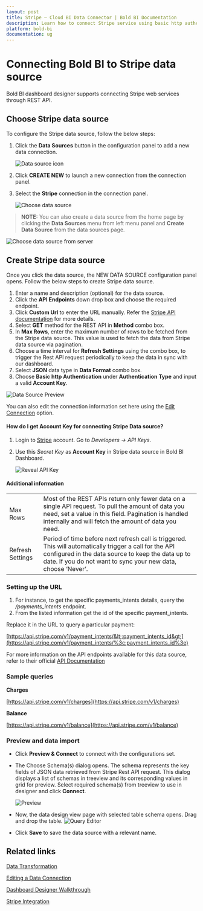 ```yaml
---
layout: post
title: Stripe – Cloud BI Data Connector | Bold BI Documentation
description: Learn how to connect Stripe service using basic http authentication through REST API endpoint with Bold BI Cloud.
platform: bold-bi
documentation: ug
---
```


# Connecting Bold BI to Stripe data source
Bold BI dashboard designer supports connecting Stripe web services through REST API. 

## Choose Stripe data source
To configure the Stripe data source, follow the below steps:
1. Click the **Data Sources** button in the configuration panel to add a new data connection.

   ![Data source icon](/static/assets/working-with-datasource/data-connectors/images/common/DataSourcesIcon.png)

2. Click **CREATE NEW** to launch a new connection from the connection panel.
3. Select the **Stripe** connection in the connection panel.

   ![Choose data source](/static/assets/working-with-datasource/data-connectors/images/Stripe/ChooseDS.png)

> **NOTE:** You can also create a data source from the home page by clicking the **Data Sources** menu from left menu panel and **Create Data Source** from the data sources page.

   ![Choose data source from server](/static/assets/working-with-datasource/data-connectors/images/Stripe/ChooseDS_Server.png)


## Create Stripe data source
Once you click the data source, the NEW DATA SOURCE configuration panel opens. Follow the below steps to create Stripe data source.
1. Enter a name and description (optional) for the data source.
2. Click the **API Endpoints** down drop box and choose the required endpoint.
3. Click **Custom Url** to enter the URL manually. Refer the [Stripe API documentation](https://stripe.com/docs/api) for more details.
4. Select **GET** method for the REST API in **Method** combo box.
5. In **Max Rows**, enter the maximum number of rows to be fetched from the Stripe data source. This value is used to fetch the data from Stripe data source via pagination.
6. Choose a time interval for **Refresh Settings** using the combo box, to trigger the Rest API request periodically to keep the data in sync with our dashboard.  
7. Select **JSON** data type in **Data Format** combo box.
8. Choose **Basic http Authentication** under **Authentication Type** and input a valid **Account Key**.

  ![Data Source Preview](/static/assets/working-with-datasource/data-connectors/images/Stripe/DataSourcesView.png)

You can also edit the connection information set here using the [Edit Connection](/working-with-data-source/editing-a-data-connection/) option.

#### How do I get Account Key for connecting Stripe Data source?
1. Login to [Stripe](https://dashboard.stripe.com/login) account. Go to *Developers -> API Keys*.
2. Use this *Secret Key* as **Account Key** in Stripe data source in Bold BI Dashboard.

   ![Reveal API Key](/static/assets/working-with-datasource/data-connectors/images/Stripe/APIKey.png)

#### Additional information
<table width="600">
<tr>
<td>
Max Rows
</td>
<td>
Most of the REST APIs return only fewer data on a single API request. To pull the amount of data you need, set a value in this field.  
Pagination is handled internally and will fetch the amount of data you need.
</td>
</tr>
<tr>
<td>
Refresh Settings
</td>
<td>
Period of time before next refresh call is triggered. This will automatically trigger a call for the API configured in the data source to keep the data up to date. If you do not want to sync your new data, choose ‘Never’.
</td>
</tr>
</table>

### Setting up the URL

1. For instance, to get the specific payments_intents details, query the <i>/payments_intents</i> endpoint.
2. From the listed information get the id of the specific payment_intents.

Replace it in the URL to query a particular payment:

[https://api.stripe.com/v1/payment_intents/&lt;:payment_intents_id&gt;](https://api.stripe.com/v1/payment_intents/%3c:payment_intents_id%3e)

For more information on the API endpoints available for this data source, refer to their official [API Documentation](https://stripe.com/docs/api)

### Sample queries
**Charges**

[https://api.stripe.com/v1/charges](https://api.stripe.com/v1/charges)

**Balance**

[https://api.stripe.com/v1/balance](https://api.stripe.com/v1/balance)

### Preview and data import
* Click **Preview & Connect** to connect with the configurations set.
* The Choose Schema(s) dialog opens. The schema represents the key fields of JSON data retrieved from Stripe Rest API request. This dialog displays a list of schemas in treeview and its corresponding values in grid for preview. Select required schema(s) from treeview to use in designer and click **Connect**.

   ![Preview](/static/assets/working-with-datasource/data-connectors/images/common/Preview.png)

* Now, the data design view page with selected table schema opens. Drag and drop the table.
   ![Query Editor](/static/assets/working-with-datasource/data-connectors/images/common/QueryEditor.png)

* Click **Save** to save the data source with a relevant name.

## Related links
[Data Transformation](/working-with-data-source/transforming-data/joining-table/)

[Editing a Data Connection](/working-with-data-source/editing-a-data-connection/)   

[Dashboard Designer Walkthrough](/getting-started/creating-dashboard/)

[Stripe Integration](https://www.boldbi.com/integrations/stripe?utm_source=syncfusion&utm_medium=documentation&utm_campaign=boldbistripeintegration)